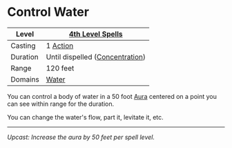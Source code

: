 # Control Water

| Level    | [4th Level Spells](4th%20Level%20Spells.md)                           |
| -------- | --------------------------------------------------------------------- |
| Casting  | 1 [Action](../../../../Game%20Procedures/Core%20Procedures/Action.md) |
| Duration | Until dispelled ([Concentration](../../Concentration.md))             |
| Range    | 120 feet                                                              |
| Domains  | [Water](../../Spell%20Domains/Water.md)                               |

You can control a body of water in a 50 foot [Aura](../../Areas%20of%20Effect/Aura.md) centered on a point you can see within range for the duration.

You can change the water's flow, part it, levitate it, etc.

---
*Upcast: Increase the aura by 50 feet per spell level.*
